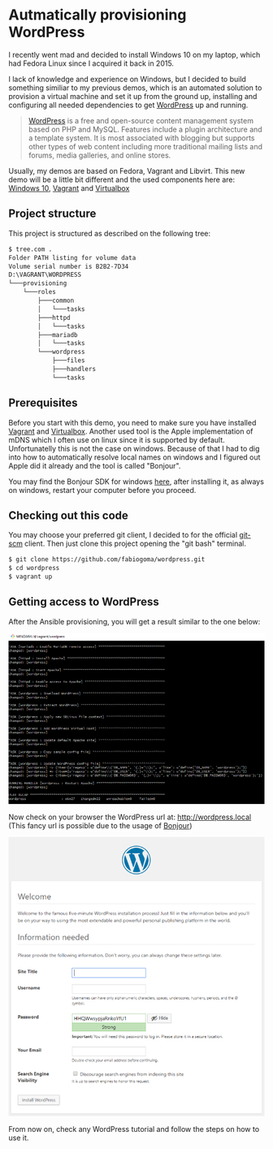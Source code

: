 # Autmatically provisioning WordPress

I recently went mad and decided to install Windows 10 on my laptop, which had Fedora Linux since I acquired it back in 2015.

I lack of knowledge and experience on Windows, but I decided to build something similiar to my previous demos, which is an automated solution to provision a virtual machine and set it up from the ground up, installing and configuring all needed dependencies to get [WordPress](https://wordpress.org/) up and running.

>[WordPress](https://wordpress.org/) is a free and open-source content management system based on PHP and MySQL. Features include a plugin architecture and a template system. It is most associated with blogging but supports other types of web content including more traditional mailing lists and forums, media galleries, and online stores.

Usually, my demos are based on Fedora, Vagrant and Libvirt. This new demo will be a little bit different and the used components here are: [Windows 10](https://www.microsoft.com/software-download/windows10), [Vagrant](https://www.vagrantup.com/) and [Virtualbox](https://www.virtualbox.org/)

## Project structure

This project is structured as described on the following tree:

```bash
$ tree.com .
Folder PATH listing for volume data
Volume serial number is B2B2-7D34
D:\VAGRANT\WORDPRESS
└───provisioning
    └───roles
        ├───common
        │   └───tasks
        ├───httpd
        │   └───tasks
        ├───mariadb
        │   └───tasks
        └───wordpress
            ├───files
            ├───handlers
            └───tasks
```

## Prerequisites

Before you start with this demo, you need to make sure you have installed [Vagrant](https://www.vagrantup.com/) and [Virtualbox](https://www.virtualbox.org/). Another used tool is the Apple implementation of mDNS which I often use on linux since it is supported by default. Unfortunatelly this is not the case on windows. Because of that I had to dig into how to automatically resolve local names on windows and I figured out Apple did it already and the tool is called "Bonjour".

You may find the Bonjour SDK for windows [here](https://developer.apple.com/bonjour/), after installing it, as always on windows, restart your computer before you proceed.

## Checking out this code

You may choose your preferred git client, I decided to for the official [git-scm](https://git-scm.com/) client. Then just clone this project opening the "git bash" terminal.

```bash
$ git clone https://github.com/fabiogoma/wordpress.git
$ cd wordpress
$ vagrant up
```

## Getting access to WordPress

After the Ansible provisioning, you will get a result similar to the one below: 

<p align="center">
  <img src="images/vagrant-status.png">
</p>

Now check on your browser the WordPress url at: http://wordpress.local (This fancy url is possible due to the usage of [Bonjour](https://developer.apple.com/bonjour/))

<p align="center">
  <img src="images/WordPress-admin-page.png">
</p>

From now on, check any WordPress tutorial and follow the steps on how to use it.
